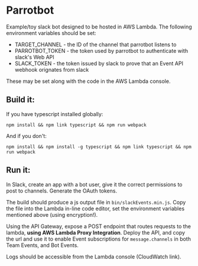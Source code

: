 # Parrotbot

Example/toy slack bot designed to be hosted in AWS Lambda. The following environment variables should be set:

* TARGET_CHANNEL - the ID of the channel that parrotbot listens to
* PARROTBOT_TOKEN - the token used by parrotbot to authenticate with slack's Web API
* SLACK_TOKEN - the token issued by slack to prove that an Event API webhook orignates from slack

These may be set along with the code in the AWS Lambda console.

## Build it:

If you have typescript installed globally:

```shell
npm install && npm link typescript && npm run webpack
```

And if you don't:

```shell
npm install && npm install -g typescript && npm link typescript && npm run webpack
```

## Run it:

In Slack, create an app with a bot user, give it the correct permissions to post to channels. Generate the OAuth tokens.

The build should produce a js output file in `bin/slackEvents.min.js`. Copy the file into the Lambda in-line code editor,
set the environment variables mentioned above (using encryption!).

Using the API Gateway, expose a POST endpoint that routes requests to the lambda, **using AWS Lambda Proxy Integration**.
Deploy the API, and copy the url and use it to enable Event subscriptions for `message.channels` in both Team Events, and 
Bot Events.

Logs should be accessible from the Lambda console (CloudWatch link).
